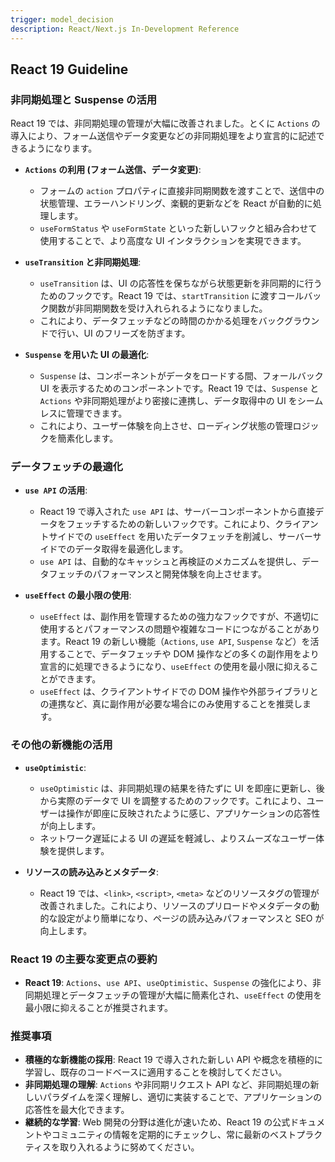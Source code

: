 ```yaml
---
trigger: model_decision
description: React/Next.js In-Development Reference
---
```


## React 19 Guideline

### 非同期処理と Suspense の活用

React 19 では、非同期処理の管理が大幅に改善されました。とくに `Actions` の導入により、フォーム送信やデータ変更などの非同期処理をより宣言的に記述できるようになります。

- **`Actions` の利用 (フォーム送信、データ変更)**:

  - フォームの `action` プロパティに直接非同期関数を渡すことで、送信中の状態管理、エラーハンドリング、楽観的更新などを React が自動的に処理します。
  - `useFormStatus` や `useFormState` といった新しいフックと組み合わせて使用することで、より高度な UI インタラクションを実現できます。

- **`useTransition` と非同期処理**:

  - `useTransition` は、UI の応答性を保ちながら状態更新を非同期的に行うためのフックです。React 19 では、`startTransition` に渡すコールバック関数が非同期関数を受け入れられるようになりました。
  - これにより、データフェッチなどの時間のかかる処理をバックグラウンドで行い、UI のフリーズを防ぎます。

- **`Suspense` を用いた UI の最適化**:
  - `Suspense` は、コンポーネントがデータをロードする間、フォールバック UI を表示するためのコンポーネントです。React 19 では、`Suspense` と `Actions` や非同期処理がより密接に連携し、データ取得中の UI をシームレスに管理できます。
  - これにより、ユーザー体験を向上させ、ローディング状態の管理ロジックを簡素化します。

### データフェッチの最適化

- **`use API` の活用**:

  - React 19 で導入された `use API` は、サーバーコンポーネントから直接データをフェッチするための新しいフックです。これにより、クライアントサイドでの `useEffect` を用いたデータフェッチを削減し、サーバーサイドでのデータ取得を最適化します。
  - `use API` は、自動的なキャッシュと再検証のメカニズムを提供し、データフェッチのパフォーマンスと開発体験を向上させます。

- **`useEffect` の最小限の使用**:
  - `useEffect` は、副作用を管理するための強力なフックですが、不適切に使用するとパフォーマンスの問題や複雑なコードにつながることがあります。React 19 の新しい機能（`Actions`, `use API`, `Suspense` など）を活用することで、データフェッチや DOM 操作などの多くの副作用をより宣言的に処理できるようになり、`useEffect` の使用を最小限に抑えることができます。
  - `useEffect` は、クライアントサイドでの DOM 操作や外部ライブラリとの連携など、真に副作用が必要な場合にのみ使用することを推奨します。

### その他の新機能の活用

- **`useOptimistic`**:

  - `useOptimistic` は、非同期処理の結果を待たずに UI を即座に更新し、後から実際のデータで UI を調整するためのフックです。これにより、ユーザーは操作が即座に反映されたように感じ、アプリケーションの応答性が向上します。
  - ネットワーク遅延による UI の遅延を軽減し、よりスムーズなユーザー体験を提供します。

- **リソースの読み込みとメタデータ**:
  - React 19 では、`<link>`, `<script>`, `<meta>` などのリソースタグの管理が改善されました。これにより、リソースのプリロードやメタデータの動的な設定がより簡単になり、ページの読み込みパフォーマンスと SEO が向上します。

### React 19 の主要な変更点の要約

- **React 19**: `Actions`、`use API`、`useOptimistic`、`Suspense` の強化により、非同期処理とデータフェッチの管理が大幅に簡素化され、`useEffect` の使用を最小限に抑えることが推奨されます。

### 推奨事項

- **積極的な新機能の採用**: React 19 で導入された新しい API や概念を積極的に学習し、既存のコードベースに適用することを検討してください。
- **非同期処理の理解**: `Actions` や非同期リクエスト API など、非同期処理の新しいパラダイムを深く理解し、適切に実装することで、アプリケーションの応答性を最大化できます。
- **継続的な学習**: Web 開発の分野は進化が速いため、React 19 の公式ドキュメントやコミュニティの情報を定期的にチェックし、常に最新のベストプラクティスを取り入れるように努めてください。
